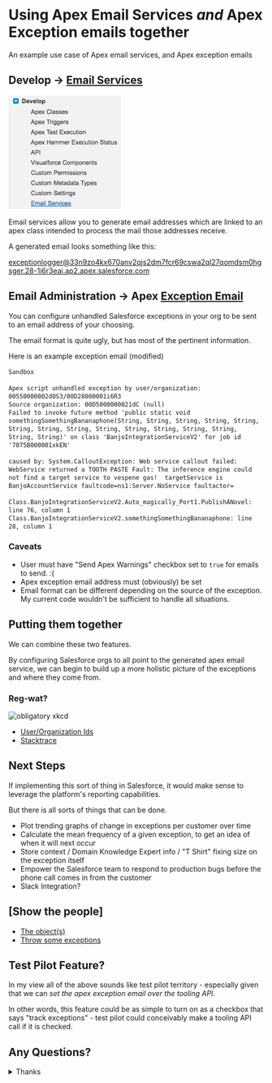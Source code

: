 # Using Apex Email Services _and_ Apex Exception emails together


An example use case of Apex email services, and Apex exception emails


## Develop -> [Email Services](https://ap2.salesforce.com/email-admin/services/listEmailServicesFunction.apexp?retURL=%2Fui%2Fsetup%2FSetup%3Fsetupid%3DDevToolsIntegrate&setupid=EmailToApexFunction)

![Email Services Screenshot](/images/email-services.png)

Email services allow you to generate email addresses which are linked to an apex class intended to process the mail those addresses receive.

A generated email looks something like this:

exceptionlogger@33n9zo4kx670anv2qjs2dm7fcr69cswa2ql27qomdsm0hgsger.28-1i6r3eai.ap2.apex.salesforce.com

## Email Administration -> Apex [Exception Email](https://ap2.salesforce.com/apexpages/setup/apexExceptionEmail.apexp?retURL=%2Fui%2Fsetup%2FSetup%3Fsetupid%3DEmailAdmin&setupid=ApexExceptionEmail)

You can configure unhandled Salesforce exceptions in your org to be sent to an email address of your choosing.

The email format is quite ugly, but has most of the pertinent information.


Here is an example exception email (modified)
```
Sandbox

Apex script unhandled exception by user/organization: 00550000002dOS3/00D28000001i6R3
Source organization: 00D5000000021dC (null)
Failed to invoke future method 'public static void somethingSomethingBananaphone(String, String, String, String, String, String, String, String, String, String, String, String, String, String, String)' on class 'BanjoIntegrationServiceV2' for job id '7075B000001xkEN'

caused by: System.CalloutException: Web service callout failed: WebService returned a TOOTH PASTE Fault: The inference engine could not find a target service to vespene gas!  targetService is BanjoAccountService faultcode=ns1:Server.NoService faultactor=

Class.BanjoIntegrationServiceV2.Auto_magically_Port1.PublishANovel: line 76, column 1
Class.BanjoIntegrationServiceV2.somethingSomethingBananaphone: line 28, column 1
```

### Caveats

- User must have "Send Apex Warnings" checkbox set to `true` for emails to send. :(
- Apex exception email address must (obviously) be set
- Email format can be different depending on the source of the exception. My current code wouldn't be sufficient to handle all situations.

## Putting them together

We can combine these two features.

By configuring Salesforce orgs to all point to the generated apex email service, we can begin to build up a more holistic picture of the exceptions and where they come from.

### Reg-wat?

![obligatory xkcd](https://imgs.xkcd.com/comics/perl_problems.png)

- [User/Organization Ids](http://www.regexpal.com/?fam=95657)
- [Stacktrace](http://www.regexpal.com/?fam=95656)

## Next Steps

If implementing this sort of thing in Salesforce, it would make sense to leverage the platform's reporting capabilities.

But there is all sorts of things that can be done.

- Plot trending graphs of change in exceptions per customer over time
- Calculate the mean frequency of a given exception, to get an idea of when it will next occur
- Store context / Domain Knowledge Expert info / "T Shirt" fixing size on the exception itself
- Empower the Salesforce team to respond to production bugs before the phone call comes in from the customer
- Slack Integration?

## [Show the people]

- [The object(s)](https://ap2.salesforce.com/a002800000jyx2p)
- [Throw some exceptions](https://c.ap2.visual.force.com/apex/BuggyPage?sfdc.tabName=01r28000000og3X)

## Test Pilot Feature?

In my view all of the above sounds like test pilot territory - especially given that we can _set the apex exception email over the tooling API_.

In other words, this feature could be as simple to turn on as a checkbox that says "track exceptions" - test pilot could conceivably make a tooling API call if it is checked.


## Any Questions?

<details> 
  <summary>Thanks</summary>

   Exception Cop would like to thank everyone for listening

   ![Exception Cop](http://imgc.allpostersimages.com/images/P-488-488-90/88/8815/7GXO300Z/posters/wwe-john-cena-light-blue-shirt-lifesize-standup.jpg)
</details>
